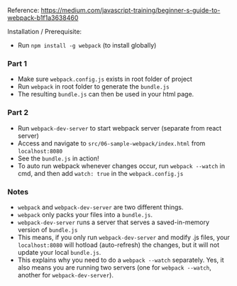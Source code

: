Reference: https://medium.com/javascript-training/beginner-s-guide-to-webpack-b1f1a3638460

Installation / Prerequisite:
- Run `npm install -g webpack` (to install globally)

### Part 1

- Make sure `webpack.config.js` exists in root folder of project
- Run `webpack` in root folder to generate the `bundle.js`
- The resulting `bundle.js` can then be used in your html page.

### Part 2

- Run `webpack-dev-server` to start webpack server (separate from react server)
- Access and navigate to `src/06-sample-webpack/index.html` from `localhost:8080`
- See the `bundle.js` in action!
- To auto run webpack whenever changes occur, run `webpack --watch` in cmd, and then add `watch: true` in the `webpack.config.js`

### Notes
- `webpack` and `webpack-dev-server` are two different things.
- `webpack` only packs your files into a `bundle.js`.
- `webpack-dev-server` runs a server that serves a saved-in-memory version of `bundle.js`
- This means, if you only run `webpack-dev-server` and modify .js files, your `localhost:8080` will hotload (auto-refresh) the changes, but it will not update your local `bundle.js`.
- This explains why you need to do a `webpack --watch` separately. Yes, it also means you are running two servers (one for `webpack --watch`, another for `webpack-dev-server`).
